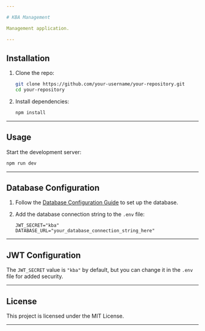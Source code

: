 ```yaml
---

# KBA Management

Management application.

---
```


## Installation

1. Clone the repo:
    ```bash
    git clone https://github.com/your-username/your-repository.git
    cd your-repository
    ```

2. Install dependencies:
    ```bash
    npm install
    ```

---

## Usage

Start the development server:
```bash
npm run dev
```

---

## Database Configuration

1. Follow the [Database Configuration Guide](https://docs.google.com/document/d/1bK-qZKDa7lHEBh8XhDYn3pD8SUMjR0oU-fC8R7RYmPE/edit?usp=sharing) to set up the database.

2. Add the database connection string to the `.env` file:
    ```env
    JWT_SECRET="kba"
    DATABASE_URL="your_database_connection_string_here"
    ```

---

## JWT Configuration

The `JWT_SECRET` value is `"kba"` by default, but you can change it in the `.env` file for added security.

---

## License

This project is licensed under the MIT License.

---